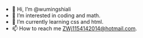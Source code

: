 - 👋 Hi, I’m @wumingshiali
- 👀 I’m interested in coding and math.
- 🌱 I’m currently learning css and html.
- 📫 How to reach me ZWj1154142014@hotmail.com.
<!---
wumingshiali/wumingshiali is a ✨ special ✨ repository because its `README.md` (this file) appears on your GitHub profile.
You can click the Preview link to take a look at your changes.
--->

